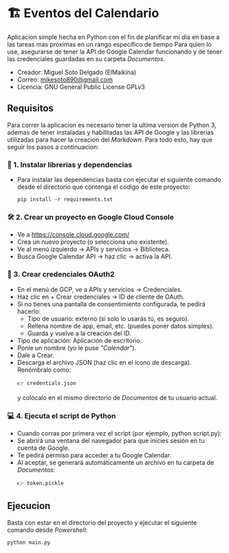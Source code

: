 # 🏗 Eventos del Calendario

Aplicacion simple hecha en Python con el fin de planificar mi dia
en base a las tareas mas proximas en un rango especifico de tiempo
Para quien lo use, asegurarse de tener la API de Google Calendar
funcionando y de tener las credenciales guardadas en su carpeta
_Documentos_.

* Creador: Miguel Soto Delgado (ElMaikina)
* Correo: mikesoto890@gmail.com
* Licencia: GNU General Public License GPLv3

## Requisitos

Para correr la aplicacion es necesario tener la ultima
version de Python 3, ademas de tener instaladas y 
habilitadas las API de Google y las librerias utilizadas
para hacer la creacion del _Markdown_. Para todo esto,
hay que seguir los pasos a continuacion:

### 🐍 1. Instalar librerias y dependencias

* Para instalar las dependencias basta con ejecutar el siguiente comando desde
el directorio que contenga el codigo de este proyecto:

    ```
    pip install -r requirements.txt
    ```

### 🛠️ 2. Crear un proyecto en Google Cloud Console

* Ve a https://console.cloud.google.com/
* Crea un nuevo proyecto (o selecciona uno existente).
* Ve al menú izquierdo → APIs y servicios → Biblioteca.
* Busca Google Calendar API → haz clic → activa la API.

### 🔐 3. Crear credenciales OAuth2

* En el menú de GCP, ve a APIs y servicios → Credenciales.
* Haz clic en + Crear credenciales → ID de cliente de OAuth.
* Si no tienes una pantalla de consentimiento configurada, te pedirá hacerlo:
    * Tipo de usuario: externo (si solo lo usarás tú, es seguro).
    * Rellena nombre de app, email, etc. (puedes poner datos simples).
    * Guarda y vuelve a la creación del ID.
* Tipo de aplicación: Aplicación de escritorio.
* Ponle un nombre (yo le puse _"Calendar"_).
* Dale a Crear.
* Descarga el archivo JSON (haz clic en el ícono de descarga). Renómbralo como:
    ```
    👉 credentials.json
    ```
    y colócalo en el mismo directorio de _Documentos_ de tu usuario actual.

### 💻 4. Ejecuta el script de Python

* Cuando corras por primera vez el script (por ejemplo, python script.py):
* Se abrirá una ventana del navegador para que inicies sesión en tu cuenta de Google.
* Te pedirá permiso para acceder a tu Google Calendar.
* Al aceptar, se generará automáticamente un archivo en tu carpeta de _Documentos_:
    ```
    👉 token.pickle
    ```

## Ejecucion

Basta con estar en el directorio del proyecto y ejecutar
el siguiente comando desde _Powershell_:

```
python main.py
```